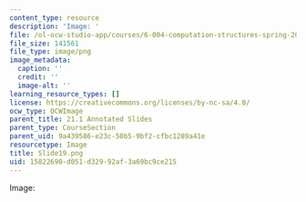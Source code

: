 ```yaml
---
content_type: resource
description: 'Image: '
file: /ol-ocw-studio-app/courses/6-004-computation-structures-spring-2017/15822690d051d32992af3a69bc9ce215_Slide19.png
file_size: 141561
file_type: image/png
image_metadata:
  caption: ''
  credit: ''
  image-alt: ''
learning_resource_types: []
license: https://creativecommons.org/licenses/by-nc-sa/4.0/
ocw_type: OCWImage
parent_title: 21.1 Annotated Slides
parent_type: CourseSection
parent_uid: 9a439586-e23c-50b5-9bf2-cfbc1289a41e
resourcetype: Image
title: Slide19.png
uid: 15822690-d051-d329-92af-3a69bc9ce215
---
```

Image: 
